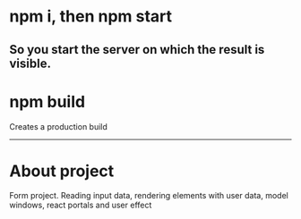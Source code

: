 # npm i, then npm start
So you start the server on which the result is visible.
-----
# npm build

Creates a production build

----
# About project

Form project. Reading input data, rendering elements with user data, model windows, react portals and user effect
